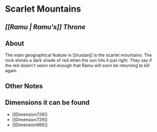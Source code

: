 # Scarlet Mountains
## *[[Ramu | Ramu's]] Throne*

## About
The main geographical feature in [[Irustan]] is the scarlet mountains. The rock shines a dark shade of red when the sun hits it just right. They say if the red doesn't seem red enough that Ramu will soon be returning to kill again.

## Other Notes

## Dimensions it can be found
- [[Dimension728]]
- [[Dimension729]]
- [[Dimension666]]